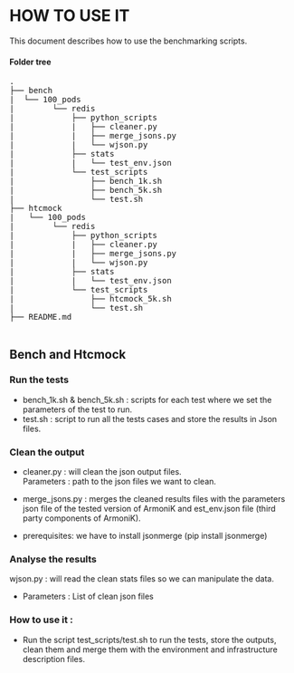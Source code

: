 # HOW TO USE IT

This document describes how to use the benchmarking scripts. 


#### Folder tree

<pre>
.  
├── bench    
|  └── 100_pods  
|        └── redis  
|            ├── python_scripts  
|            |   ├── cleaner.py  
|            |   ├── merge_jsons.py  
|            |   └── wjson.py  
|            ├── stats  
|            |   └── test_env.json  
|            └── test_scripts  
|                ├── bench_1k.sh  
|                ├── bench_5k.sh  
|                └── test.sh  
├── htcmock  
|   └── 100_pods  
|        └── redis  
|            ├── python_scripts  
|            |   ├── cleaner.py  
|            |   ├── merge_jsons.py  
|            |   └── wjson.py  
|            ├── stats  
|            |   └── test_env.json  
|            └── test_scripts  
|                ├── htcmock_5k.sh  
|                └── test.sh  
├── README.md  

</pre>

## Bench and Htcmock

### Run the tests

* bench_1k.sh & bench_5k.sh : scripts for each test where we set the parameters of the test to run.
* test.sh : script to run all the tests cases and  store the results in Json files.

### Clean the output

* cleaner.py : will clean the json output files.  
Parameters : path to the json files we want to clean.  


* merge_jsons.py : merges the cleaned results files with the parameters json file of the tested version of ArmoniK and est_env.json file (third party components of ArmoniK).
* prerequisites: we have to install jsonmerge (pip install jsonmerge)

### Analyse the results 

wjson.py : will read the clean stats files so we can manipulate the data.

* Parameters : List of clean json files

### How to use it :
* Run the script test_scripts/test.sh to run the tests, store the outputs, clean them and merge them with the environment and infrastructure description files.



